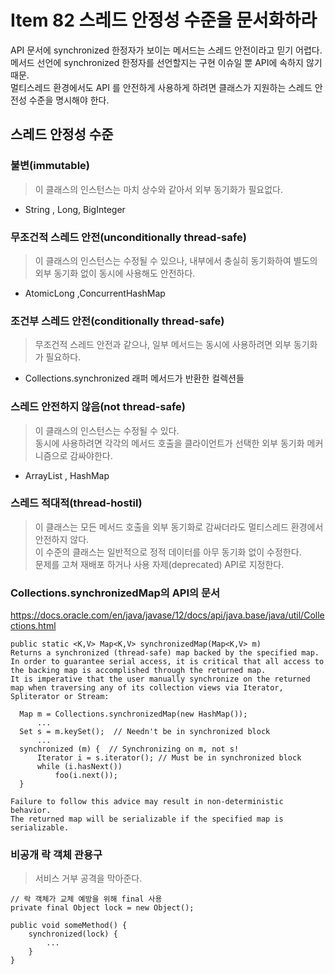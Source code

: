 # Item 82 스레드 안정성 수준을 문서화하라

API 문서에 synchronized 한정자가 보이는 메서드는 스레드 안전이라고 믿기 어렵다.  
메서드 선언에 synchronized 한정자를 선언할지는 구현 이슈일 뿐 API에 속하지 않기 때문.  
멀티스레드 환경에서도 API 를 안전하게 사용하게 하려면 클래스가 지원하는 스레드 안전성 수준을 명시해야 한다.

## 스레드 안정성 수준

### 불변(immutable)
>이 클래스의 인스턴스는 마치 상수와 같아서 외부 동기화가 필요없다.
- String , Long, BigInteger
 
### 무조건적 스레드 안전(unconditionally thread-safe)
>이 클래스의 인스턴스는 수정될 수 있으나, 내부에서 충실히 동기화하여 별도의 외부 동기화 없이 동시에 사용해도 안전하다.
- AtomicLong ,ConcurrentHashMap
 
### 조건부 스레드 안전(conditionally thread-safe)
>무조건적 스레드 안전과 같으나, 일부 메서드는 동시에 사용하려면 외부 동기화가 필요하다.
- Collections.synchronized 래퍼 메서드가 반환한 컬렉션들
 
### 스레드 안전하지 않음(not thread-safe)
>이 클래스의 인스턴스는 수정될 수 있다.  
동시에 사용하려면 각각의 메서드 호출을 클라이언트가 선택한 외부 동기화 메커니즘으로 감싸야한다.
- ArrayList , HashMap
 
### 스레드 적대적(thread-hostil)
>이 클래스는 모든 메서드 호출을 외부 동기화로 감싸더라도 멀티스레드 환경에서 안전하지 않다.  
이 수준의 클래스는 일반적으로 정적 데이터를 아무 동기화 없이 수정한다.  
문제를 고쳐 재배포 하거나 사용 자제(deprecated) API로 지정한다.

### Collections.synchronizedMap의 API의 문서

https://docs.oracle.com/en/java/javase/12/docs/api/java.base/java/util/Collections.html

```
public static <K,​V> Map<K,​V> synchronizedMap​(Map<K,​V> m)
Returns a synchronized (thread-safe) map backed by the specified map. In order to guarantee serial access, it is critical that all access to the backing map is accomplished through the returned map.
It is imperative that the user manually synchronize on the returned map when traversing any of its collection views via Iterator, Spliterator or Stream:

  Map m = Collections.synchronizedMap(new HashMap());
      ...
  Set s = m.keySet();  // Needn't be in synchronized block
      ...
  synchronized (m) {  // Synchronizing on m, not s!
      Iterator i = s.iterator(); // Must be in synchronized block
      while (i.hasNext())
          foo(i.next());
  }
 
Failure to follow this advice may result in non-deterministic behavior.
The returned map will be serializable if the specified map is serializable.
```

### 비공개 락 객체 관용구
>서비스 거부 공격을 막아준다.

```
// 락 객체가 교체 예방을 위해 final 사용
private final Object lock = new Object();  

public void someMethod() {
    synchronized(lock) {
        ...
    }
}
```

